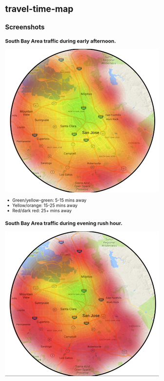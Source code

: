 # travel-time-map

## Screenshots

### South Bay Area traffic during early afternoon.

![San Jose normal traffic](public/screenshots/sj_normal_traffic.png)

- Green/yellow-green: 5-15 mins away
- Yellow/orange: 15-25 mins away
- Red/dark red: 25+ mins away

### South Bay Area traffic during evening rush hour.

![San Jose rush hour traffic](public/screenshots/sj_rush_traffic.png)
